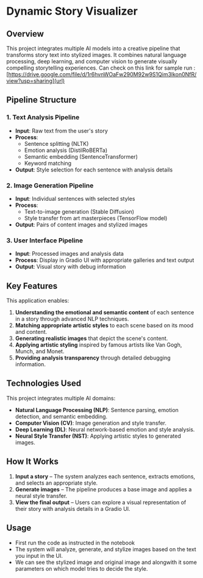 # Dynamic Story Visualizer

## Overview

This project integrates multiple AI models into a creative pipeline that transforms story text into stylized images. It combines natural language processing, deep learning, and computer vision to generate visually compelling storytelling experiences.
Can check on this link for sample run : [https://drive.google.com/file/d/1r6hvnWOaFw290M92w9S1Qim3lkon0NfR/view?usp=sharing](url)
## Pipeline Structure

### 1. Text Analysis Pipeline

- **Input**: Raw text from the user's story
- **Process**:
  - Sentence splitting (NLTK)
  - Emotion analysis (DistilRoBERTa)
  - Semantic embedding (SentenceTransformer)
  - Keyword matching
- **Output**: Style selection for each sentence with analysis details

### 2. Image Generation Pipeline

- **Input**: Individual sentences with selected styles
- **Process**:
  - Text-to-image generation (Stable Diffusion)
  - Style transfer from art masterpieces (TensorFlow model)
- **Output**: Pairs of content images and stylized images

### 3. User Interface Pipeline

- **Input**: Processed images and analysis data
- **Process**: Display in Gradio UI with appropriate galleries and text output
- **Output**: Visual story with debug information

## Key Features

This application enables:

1. **Understanding the emotional and semantic content** of each sentence in a story through advanced NLP techniques.
2. **Matching appropriate artistic styles** to each scene based on its mood and content.
3. **Generating realistic images** that depict the scene's content.
4. **Applying artistic styling** inspired by famous artists like Van Gogh, Munch, and Monet.
5. **Providing analysis transparency** through detailed debugging information.

## Technologies Used

This project integrates multiple AI domains:

- **Natural Language Processing (NLP)**: Sentence parsing, emotion detection, and semantic embedding.
- **Computer Vision (CV)**: Image generation and style transfer.
- **Deep Learning (DL)**: Neural network-based emotion and style analysis.
- **Neural Style Transfer (NST)**: Applying artistic styles to generated images.

## How It Works

1. **Input a story** – The system analyzes each sentence, extracts emotions, and selects an appropriate style.
2. **Generate images** – The pipeline produces a base image and applies a neural style transfer.
3. **View the final output** – Users can explore a visual representation of their story with analysis details in a Gradio UI.



## Usage

- First run the code as instructed in the notebook
- The system will analyze, generate, and stylize images based on the text you input in the UI.
- We can see the stylized image and original image and alongwith it some parameters on which model tries to decide the style.






